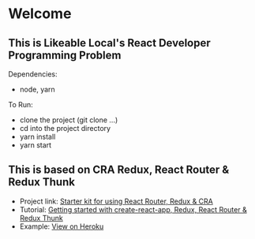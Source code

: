 
# Welcome 

## This is Likeable Local's React Developer Programming Problem

Dependencies:

* node, yarn

To Run:

* clone the project (git clone ...)
* cd into the project directory
* yarn install
* yarn start

## This is based on CRA Redux, React Router & Redux Thunk

* Project link: [Starter kit for using React Router, Redux & CRA](https://github.com/notrab/create-react-app-redux)
* Tutorial: [Getting started with create-react-app, Redux, React Router & Redux Thunk](https://medium.com/@notrab/getting-started-with-create-react-app-redux-react-router-redux-thunk-d6a19259f71f)
* Example: [View on Heroku](https://cra-redux-router-thunk.herokuapp.com/)
